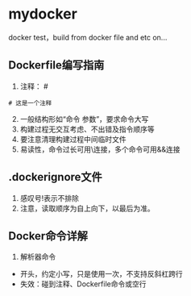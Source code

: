 # mydocker
docker test，build from docker file and etc on...

## Dockerfile编写指南
1. 注释： #
~~~
# 这是一个注释
~~~
2. 一般结构形如“命令 参数”，要求命令大写
3. 构建过程无交互考虑、不出错及指令顺序等
4. 要注意清理构建过程中间临时文件
5. 易读性，命令过长可用\连接，多个命令可用\&&连接

## .dockerignore文件
1. 感叹号!表示不排除
2. 注意，读取顺序为自上向下，以最后为准。

## Docker命令详解
1. 解析器命令
+ 开头，约定小写，只是使用一次，不支持反斜杠跨行
+ 失效：碰到注释、Dockerfile命令或空行
